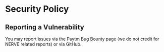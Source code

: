 # Security Policy

## Reporting a Vulnerability

You may report issues via the Paytm Bug Bounty page (we do not credit for NERVE related reports) or via GitHub.
